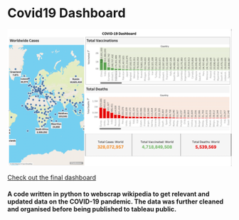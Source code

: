 # Covid19 Dashboard

![img](https://github.com/shreyrastogi0508/covid19-dashboard/blob/master/Dashboard.png)

[Check out the final dashboard](https://public.tableau.com/app/profile/shrey.rastogi/viz/Covid19Dashboard_16425269522880/Covid-19Dashboard?publish=yes)

#### A code written in python to webscrap wikipedia to get relevant and updated data on the COVID-19 pandemic. The data was further cleaned and organised before being published to tableau public.


